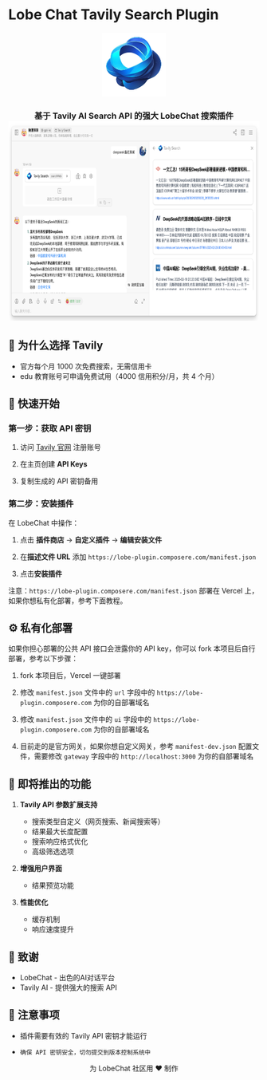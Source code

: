 # Lobe Chat Tavily Search Plugin

<p align="center">
  <img src="./public/logo.png" height="128" alt="Lobe Chat Tavily Search Plugin Logo">
</p>

<h3 align="center">
  基于 Tavily AI Search API 的强大 LobeChat 搜索插件
  <img src="./public/example.png" height="400" alt="Lobe Chat Tavily Search Plugin Use example">
</h3>

## 🌟 为什么选择 Tavily

- 官方每个月 1000 次免费搜索，无需信用卡
- edu 教育账号可申请免费试用（4000 信用积分/月，共 4 个月）

## 🚀 快速开始

### 第一步：获取 API 密钥

1. 访问 [Tavily 官网](https://tavily.com/) 注册账号

2. 在主页创建 **API Keys**

3. 复制生成的 API 密钥备用

### 第二步：安装插件

在 LobeChat 中操作：

1. 点击 **插件商店** -> **自定义插件** -> **编辑安装文件**

2. 在**描述文件 URL** 添加 `https://lobe-plugin.composere.com/manifest.json`

3. 点击**安装插件**

注意：`https://lobe-plugin.composere.com/manifest.json` 部署在 Vercel 上，如果你想私有化部署，参考下面教程。

## ⚙️ 私有化部署

如果你担心部署的公共 API 接口会泄露你的 API key，你可以 fork 本项目后自行部署，参考以下步骤：

1. fork 本项目后，Vercel 一键部署

2. 修改 `manifest.json` 文件中的 `url` 字段中的 `https://lobe-plugin.composere.com` 为你的自部署域名

3. 修改 `manifest.json` 文件中的 `ui` 字段中的 `https://lobe-plugin.composere.com` 为你的自部署域名

4. 目前走的是官方网关，如果你想自定义网关，参考 `manifest-dev.json` 配置文件，需要修改 `gateway` 字段中的 `http://localhost:3000` 为你的自部署域名

## 🎨 即将推出的功能

1. **Tavily API 参数扩展支持**
   - 搜索类型自定义（网页搜索、新闻搜索等）
   - 结果最大长度配置
   - 搜索响应格式优化
   - 高级筛选选项

2. **增强用户界面**
   - 结果预览功能

3. **性能优化**
   - 缓存机制
   - 响应速度提升

## 🙏 致谢

- LobeChat - 出色的AI对话平台
- Tavily AI - 提供强大的搜索 API

## 📝 注意事项

- 插件需要有效的 Tavily API 密钥才能运行

- `确保 API 密钥安全，切勿提交到版本控制系统中`
  
<p align="center">为 LobeChat 社区用 ❤️ 制作</p>
